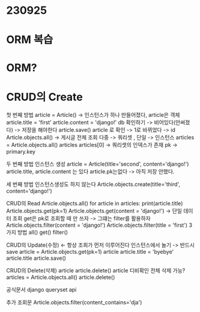 # 230925
# ORM 복습

# ORM?




# CRUD의 Create

첫 번째 방법
article = Article() -> 인스턴스가 하나 만들어졌다, article은 객체
article.title = 'first'
article.content = 'django!'
db 확인하기 -> 비어있다(안써졌다) -> 저장을 해야한다
article.save()
article 로 확인 -> 1로 바뀌었다 -> id
Article.objects.all() -> 게시글 전체 조회
다중 -> 쿼리셋 , 단일 -> 인스턴스
articles = Article.objects.all()
articles
articles[0] -> 쿼리셋의 인덱스가 존재
pk -> primary.key

두 번째 방법
인스턴스 생성
article = Article(title='second', content='django!')
article.title, article.content 는 있다 article.pk는없다 -> 아직 저장 안했다.

세 번째 방법
인스턴스생성도 하지 않는다
Article.objects.create(title='third', content='django!')

CRUD의 Read
Article.objects.all()
for article in articles:
    print(article.title)
Article.objects.get(pk=1)
Article.objects.get(content = 'django!') -> 단일 데이터 조회 get은 pk로 조회할 때 만 쓰자
-> 그떄는 filter를 활용하자
Article.objects.filter(content = 'django!')
Article.objects.filter(title = 'first')
3가지 방법 all() get() filter()

CRUD의 Update(수정) <- 항상 조회가 먼저 이루어진다
인스턴스에서 놀기 -> 반드시 save
article = Article.objects.get(pk=1)
article
article.title = 'byebye'
article.title
article.save()

CRUD의 Delete(삭제)
article
article.delete()
article
디비확인
전체 삭제 가능?
articles = Article.objects.all()
article.delete()

공식문서 django queryset api

추가 조회문
Article.objects.filter(content_contains='dja')